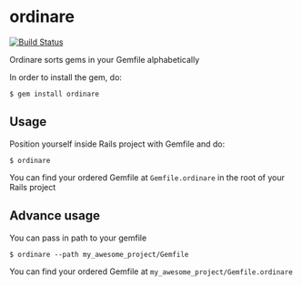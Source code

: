 # ordinare

[![Build Status](https://semaphoreci.com/api/v1/nikolalsvk/ordinare/branches/master/shields_badge.svg)](https://semaphoreci.com/nikolalsvk/ordinare)

Ordinare sorts gems in your Gemfile alphabetically

In order to install the gem, do:

```
$ gem install ordinare
```

## Usage

Position yourself inside Rails project with Gemfile and do:

```
$ ordinare
```

You can find your ordered Gemfile at `Gemfile.ordinare` in the root of your
Rails project

## Advance usage

You can pass in path to your gemfile

```
$ ordinare --path my_awesome_project/Gemfile
```

You can find your ordered Gemfile at `my_awesome_project/Gemfile.ordinare`
